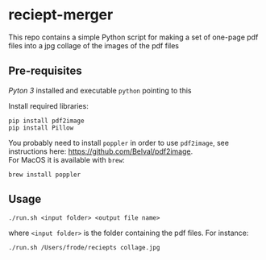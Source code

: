 # reciept-merger

This repo contains a simple Python script for making a set of one-page pdf files into a jpg collage of the images of the pdf files  

## Pre-requisites

*Pyton 3* installed and executable `python` pointing to this  

Install required libraries:
```
pip install pdf2image
pip install Pillow
```

You probably need to install `poppler` in order to use `pdf2image`, see instructions here: https://github.com/Belval/pdf2image.  
For MacOS it is available with `brew`:
```
brew install poppler
```

## Usage

```
./run.sh <input folder> <output file name>
```
where `<input folder>` is the folder containing the pdf files. For instance:
```
./run.sh /Users/frode/reciepts collage.jpg
```
